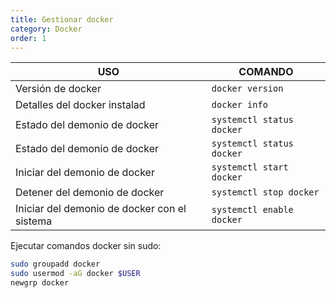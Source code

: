 ```yaml
---
title: Gestionar docker
category: Docker
order: 1
---
```


| USO | COMANDO |
|---|---|
| Versión de docker | `docker version` |
| Detalles del docker instalad | `docker info` |
| Estado del demonio de docker | `systemctl status docker` |
| Estado del demonio de docker | `systemctl status docker` |
| Iniciar del demonio de docker | `systemctl start docker` |
| Detener del demonio de docker | `systemctl stop docker` |
| Iniciar del demonio de docker con el sistema | `systemctl enable docker` |

Ejecutar comandos docker sin sudo:
```bash
sudo groupadd docker
sudo usermod -aG docker $USER
newgrp docker
```
